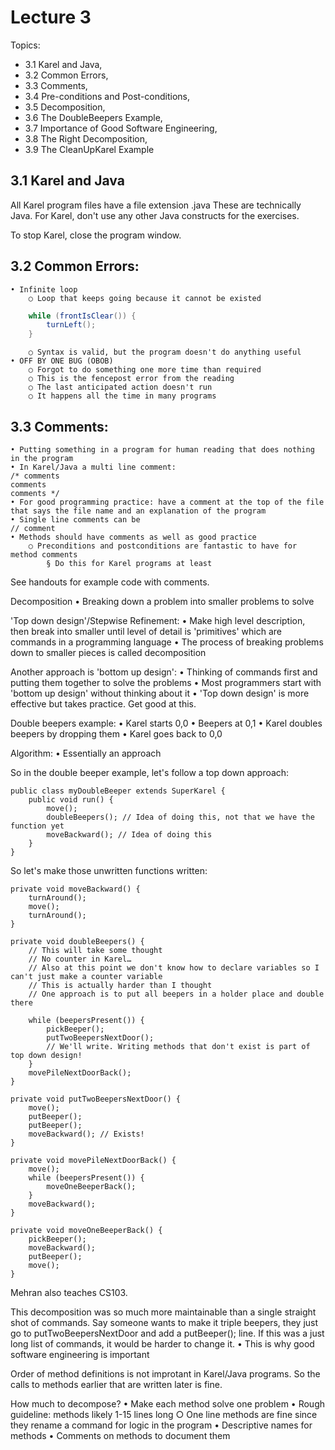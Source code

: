 # Lecture 3

Topics: 
- 3.1 Karel and Java, 
- 3.2 Common Errors, 
- 3.3 Comments, 
- 3.4 Pre-conditions and Post-conditions, 
- 3.5 Decomposition, 
- 3.6 The DoubleBeepers Example, 
- 3.7 Importance of Good Software Engineering, 
- 3.8 The Right Decomposition, 
- 3.9 The CleanUpKarel Example



## 3.1 Karel and Java
All Karel program files have a file extension .java
These are technically Java.
For Karel, don't use any other Java constructs for the exercises.

To stop Karel, close the program window.


## 3.2 Common Errors:
	• Infinite loop
		○ Loop that keeps going because it cannot be existed
```java
	while (frontIsClear()) {
		turnLeft();
	}
```
		○ Syntax is valid, but the program doesn't do anything useful
	• OFF BY ONE BUG (OBOB)
		○ Forgot to do something one more time than required
		○ This is the fencepost error from the reading
		○ The last anticipated action doesn't run
		○ It happens all the time in many programs

## 3.3 Comments:
	• Putting something in a program for human reading that does nothing in the program
	• In Karel/Java a multi line comment:
	/* comments
	comments
	comments */
	• For good programming practice: have a comment at the top of the file that says the file name and an explanation of the program
	• Single line comments can be 
	// comment
	• Methods should have comments as well as good practice
		○ Preconditions and postconditions are fantastic to have for method comments
			§ Do this for Karel programs at least
See handouts for example code with comments.

Decomposition
	• Breaking down a problem into smaller problems to solve

'Top down design'/Stepwise Refinement:
	• Make high level description, then break into smaller until level of detail is 'primitives' which are commands in a programming language
	• The process of breaking problems down to smaller pieces is called decomposition

Another approach is 'bottom up design':
	• Thinking of commands first and putting them together to solve the problems
	• Most programmers start with 'bottom up design' without thinking about it
	• 'Top down design' is more effective but takes practice. Get good at this.

Double beepers example:
	• Karel starts 0,0
	• Beepers at 0,1
	• Karel doubles beepers by dropping them
	• Karel goes back to 0,0

Algorithm:
	• Essentially an approach

So in the double beeper example, let's follow a top down approach:
```
public class myDoubleBeeper extends SuperKarel {
	public void run() {
		move();
		doubleBeepers(); // Idea of doing this, not that we have the function yet
		moveBackward(); // Idea of doing this
	}
}
```

So let's make those unwritten functions written:
```
private void moveBackward() {
	turnAround();
	move();
	turnAround();
}

private void doubleBeepers() {
	// This will take some thought
	// No counter in Karel…
	// Also at this point we don't know how to declare variables so I can't just make a counter variable
	// This is actually harder than I thought
	// One approach is to put all beepers in a holder place and double there
	
	while (beepersPresent()) {
		pickBeeper();
		putTwoBeepersNextDoor(); 
		// We'll write. Writing methods that don't exist is part of top down design!
	}
	movePileNextDoorBack();
}

private void putTwoBeepersNextDoor() {
	move();
	putBeeper();
	putBeeper();
	moveBackward(); // Exists!
}

private void movePileNextDoorBack() {
	move();
	while (beepersPresent()) {
		moveOneBeeperBack();
	}
	moveBackward();
}

private void moveOneBeeperBack() {
	pickBeeper();
	moveBackward();
	putBeeper();
	move();
}
```

Mehran also teaches CS103.

This decomposition was so much more maintainable than a single straight shot of commands.
Say someone wants to make it triple beepers, they just go to putTwoBeepersNextDoor and add a putBeeper(); line. If this was a just long list of commands, it would be harder to change it.
	• This is why good software engineering is important

Order of method definitions is not improtant in Karel/Java programs. So the calls to methods earlier that are written later is fine.

How much to decompose?
	• Make each method solve one problem
	• Rough guideline: methods likely 1-15 lines long
		○ One line methods are fine since they rename a command for logic in the program
	• Descriptive names for methods
	• Comments on methods to document them
